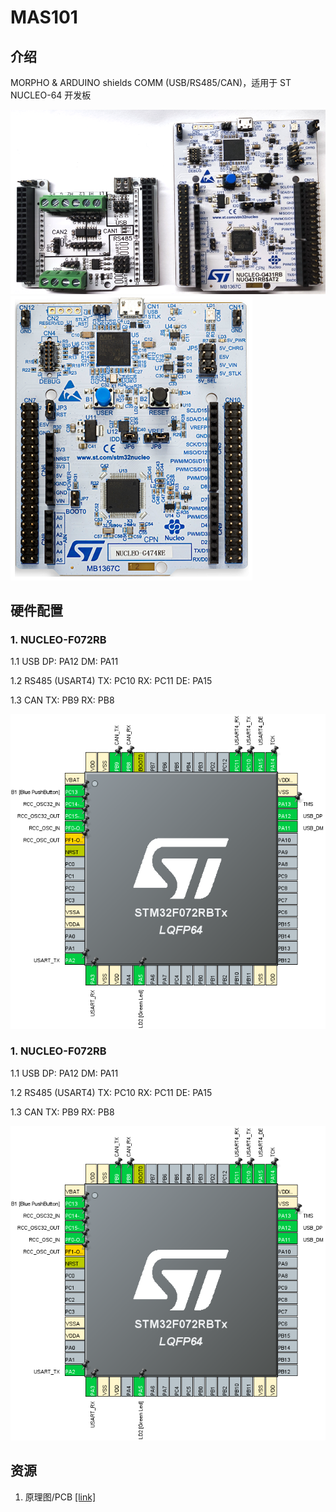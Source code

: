 # MAS101

## 介绍
MORPHO & ARDUINO shields COMM (USB/RS485/CAN)，适用于 ST NUCLEO-64 开发板

![image](mas101.png) ![image](nucleo-64.png)

## 硬件配置
### 1. NUCLEO-F072RB 
1.1 USB
		DP: PA12
		DM: PA11

1.2 RS485 (USART4)
		TX: PC10
		RX: PC11
		DE: PA15
		
1.3 CAN
		TX: PB9
		RX: PB8
		
![image](NUCLEO-F072RB.png)

### 1. NUCLEO-F072RB 
1.1 USB
		DP: PA12
		DM: PA11

1.2 RS485 (USART4)
		TX: PC10
		RX: PC11
		DE: PA15
		
1.3 CAN
		TX: PB9
		RX: PB8
		
![image](NUCLEO-F072RB.png)
## 资源
1.  原理图/PCB [[link]](https://gitee.com/ibotx/mas/tree/master/MAS101/HW/V1.0)

